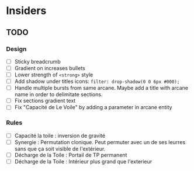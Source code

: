 # Insiders

## TODO

### Design
- [ ] Sticky breadcrumb
- [ ] Gradient on increases bullets
- [ ] Lower strength of `<strong>` style
- [ ] Add shadow under titles icons: `filter: drop-shadow(0 0 6px #000);`
- [ ] Handle multiple bursts from same arcane. Maybe add a title with arcane name in order to delimitate sections.
- [ ] Fix sections gradient text
- [ ] Fix "Capacité de Le Voile" by adding a parameter in arcane entity

### Rules
- [ ] Capacité la toile : inversion de gravité
- [ ] Synergie : Permutation clonique. Peut permuter avec un de ses leurres sans que ça soit visible de l'extérieur.
- [ ] Décharge de la Toile : Portail de TP permanent
- [ ] Décharge de la Toile : Intérieur plus grand que l'exterieur

